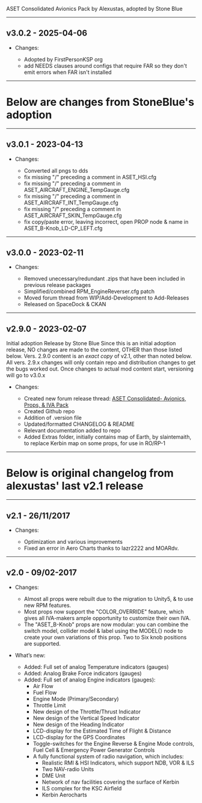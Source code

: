 ASET Consolidated Avionics Pack by Alexustas, adopted by Stone Blue

---------------------------------------------------------------------------------------------------------------------------------------------------

## v3.0.2 - 2025-04-06

- Changes:

  - Adopted by FirstPersonKSP org
  - add NEEDS clauses around configs that require FAR so they don't emit errors when FAR isn't installed

---------------------------------------------------------------------------------------------------------------------------------------------------

# Below are changes from StoneBlue's adoption

---------------------------------------------------------------------------------------------------------------------------------------------------


## v3.0.1 - 2023-04-13

- Changes:

  - Converted all pngs to dds
  - fix missing "/" preceding a comment in ASET_HSI.cfg
  - fix missing "/" preceding a comment in ASET_AIRCRAFT_ENGINE_TempGauge.cfg
  - fix missing "/" preceding a comment in ASET_AIRCRAFT_INT_TempGauge.cfg
  - fix missing "/" preceding a comment in ASET_AIRCRAFT_SKIN_TempGauge.cfg
  - fix copy/paste error, leaving incorrect, open PROP node & name in ASET_B-Knob_LD-CP_LEFT.cfg

---------------------------------------------------------------------------------------------------------------------------------------------------


## v3.0.0 - 2023-02-11

- Changes:

  - Removed unecessary/redundant .zips that have been included in previous release packages
  - Simplified/combined RPM_EngineReverser.cfg patch
  - Moved forum thread from WIP/Add-Development to Add-Releases
  - Released on SpaceDock & CKAN

---------------------------------------------------------------------------------------------------------------------------------------------------


## v2.9.0 - 2023-02-07

Initial adoption Release by Stone Blue
Since this is an initial adoption release, NO changes are made to the content, OTHER than those listed below.
Vers. 2.9.0 content is an *exact copy* of v2.1, other than noted below. All vers. 2.9.x changes will only contain repo and distribution changes to get the bugs worked out.
Once changes to actual mod content start, versioning will go to v3.0.x

- Changes:

  - Created new forum release thread: [ASET Consolidated- Avionics, Props, & IVA Pack](https://forum.kerbalspaceprogram.com/index.php?/topic/211905-1125-181-aset-consolidated-avionics-props-iva-packs/)
  - Created Github repo
  - Addition of .version file
  - Updated/formatted CHANGELOG & README
  - Relevant documentation added to repo
  - Added Extras folder, initially contains map of Earth, by slaintemaith, to replace Kerbin map on some props, for use in RO/RP-1

---------------------------------------------------------------------------------------------------------------------------------------------------

# Below is original changelog from alexustas' last v2.1 release

---------------------------------------------------------------------------------------------------------------------------------------------------


## v2.1 - 26/11/2017

- Changes:

  - Optimization and various improvements
  - Fixed an error in Aero Charts thanks to lazr2222 and MOARdv.

---------------------------------------------------------------------------------------------------------------------------------------------------


## v2.0 - 09/02-2017

- Changes:

  - Almost all props were rebuilt due to the migration to Unity5, & to use new RPM features.
  - Most props now support the "COLOR_OVERRIDE" feature, which gives all IVA-makers ample opportunity to customize their own IVA.
  - The "ASET_B-Knob" props are now modular: you can combine the switch model, collider model & label using the MODEL{} node to create your own variations of this prop.
     Two to Six knob positions are supported.

- What’s new:

  - Added: Full set of analog Temperature indicators (gauges)
  - Added: Analog Brake Force indicators (gauges)
  - Added: Full set of analog Engine indicators (gauges):
    - Air Flow
    - Fuel Flow
    - Engine Mode (Primary/Secondary)
    - Throttle Limit
    - New design of the Throttle/Thrust Indicator
    - New design of the Vertical Speed Indicator
    - New design of the Heading Indicator
    - LCD-display for the Estimated Time of Flight & Distance
    - LCD-display for the GPS Coordinates
    - Toggle-switches for the Engine Reverse & Engine Mode controls, Fuel Cell & Emergency Power Generator Controls
    - A fully functional system of radio navigation, which includes:
      - Realistic RMI & HSI Indicators, which support NDB, VOR & ILS
      - Two NAV-radio Units
      - DME Unit
      - Network of nav facilities covering the surface of Kerbin
      - ILS complex for the KSC Airfield
      - Kerbin Aerocharts